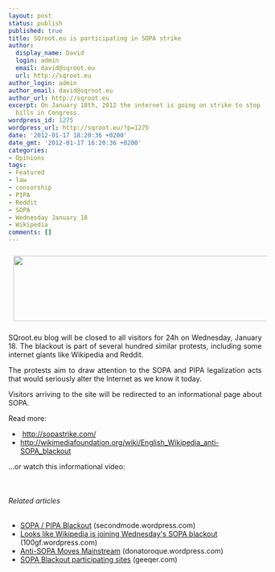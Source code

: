 ```yaml
---
layout: post
status: publish
published: true
title: SQroot.eu is participating in SOPA strike
author:
  display_name: David
  login: admin
  email: david@sqroot.eu
  url: http://sqroot.eu
author_login: admin
author_email: david@sqroot.eu
author_url: http://sqroot.eu
excerpt: On January 18th, 2012 the internet is going on strike to stop the web censorship
  bills in Congress.
wordpress_id: 1275
wordpress_url: http://sqroot.eu/?p=1275
date: '2012-01-17 18:20:36 +0200'
date_gmt: '2012-01-17 16:20:36 +0200'
categories:
- Opinions
tags:
- Featured
- law
- consorship
- PIPA
- Reddit
- SOPA
- Wednesday January 18
- Wikipedia
comments: []
---
```

<p style="text-align: center"><a href="http://sopastrike.com/"><img class="aligncenter size-full wp-image-1288" style="margin: 10px" src="http://sqroot.eu/wp-content/uploads/2012/01/sqroot-censored.png" alt="" width="560" height="130" /></a></p>
<p style="text-align: justify">SQroot.eu blog will be closed to all visitors for 24h on Wednesday, January 18. The blackout is part of several hundred similar protests, including some internet giants like Wikipedia and Reddit.</p>
<p style="text-align: justify">The protests aim to draw attention to the SOPA and PIPA legalization acts that would seriously alter the Internet as we know it today.</p>
<p style="text-align: justify">Visitors arriving to the site will be redirected to an informational page about SOPA.</p>
<p>Read more:</p>
<ul>
<li> <a href="http://sopastrike.com/">http://sopastrike.com/</a></li>
<li><a href="http://wikimediafoundation.org/wiki/English_Wikipedia_anti-SOPA_blackout">http://wikimediafoundation.org/wiki/English_Wikipedia_anti-SOPA_blackout</a></li>
</ul>
<p>...or watch this informational video:</p>
<p>&nbsp;</p>
<h6 class="zemanta-related-title" style="font-size: 1em">Related articles</h6>
<ul class="zemanta-article-ul">
<li class="zemanta-article-ul-li"><a href="http://secondmode.wordpress.com/2012/01/16/sopa-pipa-blackout/">SOPA / PIPA Blackout</a> (secondmode.wordpress.com)</li>
<li class="zemanta-article-ul-li"><a href="http://100gf.wordpress.com/2012/01/16/looks-like-wikipedia-is-joining-wednesdays-sopa-blackout/">Looks like Wikipedia is joining Wednesday's SOPA blackout</a> (100gf.wordpress.com)</li>
<li class="zemanta-article-ul-li"><a href="http://donatoroque.wordpress.com/2012/01/17/anti-sopa-moves-mainstream/">Anti-SOPA Moves Mainstream</a> (donatoroque.wordpress.com)</li>
<li class="zemanta-article-ul-li"><a href="http://geeqer.com/2012/01/sopa-blackout/">SOPA Blackout participating sites</a> (geeqer.com)</li>
</ul>
<div class="zemanta-pixie" style="margin-top: 10px;height: 15px"><img class="zemanta-pixie-img" style="border: none;float: right" src="" alt="" /></div>
